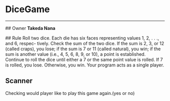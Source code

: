 # DiceGame
***
<p>
## Owner
<strong>Takeda Nana</strong>
</p>

<p>
## Rule
Roll two dice. Each die has six faces representing values 1, 2, . . ., and 6, respec- tively. Check the sum of the two dice. If the sum is 2, 3, or 12 (called craps), you lose; if the sum is 7 or 11 (called natural), you win; if the sum is another value (i.e., 4, 5, 6, 8, 9, or 10), a point is established. Continue to roll the dice until either a 7 or the same point value is rolled. If 7 is rolled, you lose. Otherwise, you win.
Your program acts as a single player.

## Scanner
Checking would player like to play this game again.(yes or no)
</p>
